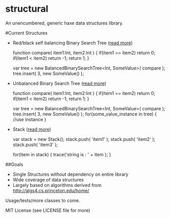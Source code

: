 structural
==========

An unencumbered, generic haxe data structures library.

#Current Structures

- Red/black self balancing Binary Search Tree ([read more](http://algs4.cs.princeton.edu/33balanced/))
	
	function compare( item1:Int, item2:Int ) {
		if(item1 == item2) return 0;
		if(item1 < item2) return -1;
		return 1;
	}
	
	var tree = new BalancedBinarySearchTree<Int, SomeValue>( compare );
	tree.insert( 3, new SomeValue() );

- Unbalanced Binary Search Tree ([read more](http://algs4.cs.princeton.edu/32bst/))

	function compare( item1:Int, item2:Int ) {
		if(item1 == item2) return 0;
		if(item1 < item2) return -1;
		return 1;
	}
	
	var tree = new BalancedBinarySearchTree<Int, SomeValue>( compare );
	tree.insert( 3, new SomeValue() );
	for(some_value_instance in tree) {
		//use instance
	}

- Stack ([read more](http://algs4.cs.princeton.edu/13stacks/))

	var stack = new Stack<String>();
		stack.push( 'item1' );
		stack.push( 'item2' );
		stack.push( 'item3' );

	for(item in stack) {
		trace('string is : ' + item );
	}

##Goals

- Single Structures without dependency on entire library
- Wide coverage of data structures 
- Largely based on algorithms derived from http://algs4.cs.princeton.edu/home/

Usage/tests/more classes to come.


MIT License (see LICENSE file for more)
